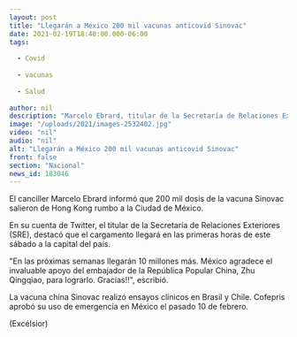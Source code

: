 ```yaml
---
layout: post
title: "Llegarán a México 200 mil vacunas anticovid Sinovac"
date: 2021-02-19T18:40:00.000-06:00
tags:
  
  - Covid
  
  - vacunas
  
  - Salud
  
author: nil
description: "Marcelo Ebrard, titular de la Secretaría de Relaciones Exteriores, destacó que el cargamento llegará en las primeras horas de este sábado a la Ciudad de México"
image: "/uploads/2021/images-2532402.jpg"
video: "nil"
audio: "nil"
alt: "Llegarán a México 200 mil vacunas anticovid Sinovac"
front: false
section: "Nacional"
news_id: 183046
---
```


El canciller Marcelo Ebrard informó que 200 mil dosis de la vacuna Sinovac salieron de Hong Kong rumbo a la Ciudad de México.

En su cuenta de Twitter, el titular de la Secretaría de Relaciones Exteriores (SRE), destacó que el cargamento llegará en las primeras horas de este sábado a la capital del país.

"En las próximas semanas llegarán 10 millones más. México agradece el invaluable apoyo del embajador de la República Popular China, Zhu Qingqiao, para lograrlo. Gracias!!", escribió.

La vacuna china Sinovac realizó ensayos clínicos en Brasil y Chile. Cofepris aprobó su uso de emergencia en México el pasado 10 de febrero.

(Excélsior)